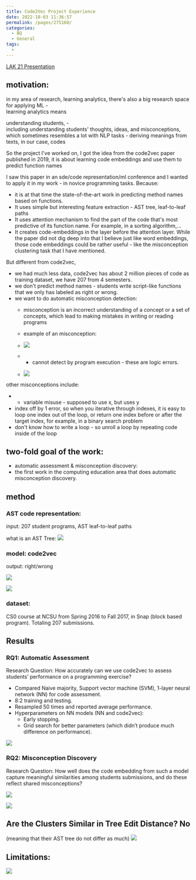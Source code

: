 ```yaml
---
title: Code2Vec Project Experience
date: 2022-10-03 11:36:57
permalink: /pages/275160/
categories:
  - BQ
  - General
tags:
  - 
---
```

[LAK 21 Presentation](https://docs.google.com/presentation/d/1s9J6vutpIuC0NtOzyJ6G-pnDzR612Dw9WdbVWEmFeAU/edit#slide=id.p9)

## motivation:

in my area of research, learning analytics, there's also a big research space for applying ML -     
learning analytics means

understanding students, -  
including understanding students' thoughts, ideas, and misconceptions, which sometimes resembles a lot with NLP tasks - deriving meanings from texts, in our case, codes

So the project I've worked on, I got the idea from the code2vec paper published in 2019, it is about learning code embeddings and use them to predict function names

I saw this paper in an sde/code representation/ml conference and I wanted to apply it in my work - in novice programming tasks.  Because:
- it is at that time the state-of-the-art work in predicting method names based on functions.
- It uses simple but interesting feature extraction - AST tree, leaf-to-leaf paths
- It uses attention mechanism to find the part of the code that's most predictive of its function name. For example, in a sorting algorithm,...
- It creates code-embeddings in the layer before the attention layer. While the paper did not dig deep into that I believe just like word embeddings, those code embeddings could be rather useful - like the misconception clustering task that I have mentioned. 

But different from code2vec, 
- we had much less data, code2vec has about 2 million pieces of code as training dataset, we have 207 from 4 semesters.
- we don't predict method names - students write script-like functions that we only has labeled as right or wrong. 
- we want to do automatic misconception detection:
	- misconception is an incorrect understanding of a concept or a set of concepts, which lead to making mistakes in writing or reading programs
	- example of an misconception:
	- ![](https://raw.githubusercontent.com/emmableu/image/master/202210061705864.png)
	- 	- cannot detect by program execution - these are logic errors. 

	- ![](https://raw.githubusercontent.com/emmableu/image/master/202210061705987.png)




other misconceptions include:
- - variable misuse - supposed to use x, but uses y
- index off by 1 error, so when you iterative through indexes, it is easy to loop one index out of the loop, or return one index before or after the target index, for example, in a binary search problem
- don't know how to write a loop - so unroll a loop by repeating code inside of the loop 


## two-fold goal of the work:
- automatic assessment & misconception discovery:
- the first work in the computing education area that does automatic misconception discovery. 


## method
### AST code representation:
input: 207 student programs, AST leaf-to-leaf paths

what is an AST Tree:
![](https://raw.githubusercontent.com/emmableu/image/master/202210070128775.png)


### model: code2vec

output: right/wrong

![](https://raw.githubusercontent.com/emmableu/image/master/202209262256120.png)

![](https://raw.githubusercontent.com/emmableu/image/master/202209270023838.png)

### dataset:

CS0 course at NCSU from Spring 2016 to Fall 2017, in Snap (block based program). Totaling 207 submissions.

## Results
### RQ1: Automatic Assessment
Research Question: How accurately can we use code2vec to assess students’ performance on a programming exercise?
- Compared Naive majority, Support vector machine (SVM), 1-layer neural network (NN) for code assessment.
- 8:2 training and testing.
- Resampled 50 times and reported average performance.
- Hyperparameters on NN models (NN and code2vec):
	- Early stopping.
	- Grid search for better parameters (which didn’t produce much difference on performance).

![](https://raw.githubusercontent.com/emmableu/image/master/202210061835198.png)

### RQ2: Misconception Discovery
Research Question: How well does the code embedding from such a model capture meaningful similarities among students submissions, and do these reflect shared misconceptions?

![](https://raw.githubusercontent.com/emmableu/image/master/202210062357353.png)

![](https://raw.githubusercontent.com/emmableu/image/master/202210070109285.png)

## Are the Clusters Similar in Tree Edit Distance? No
(meaning that their AST tree do not differ as much) 
![](https://raw.githubusercontent.com/emmableu/image/master/202210070111291.png)

## Limitations:
![](https://raw.githubusercontent.com/emmableu/image/master/202210070113855.png)






